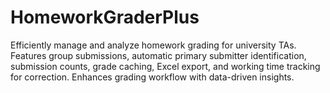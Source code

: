 # HomeworkGraderPlus
Efficiently manage and analyze homework grading for university TAs. Features group submissions, automatic primary submitter identification, submission counts, grade caching, Excel export, and working time tracking for correction. Enhances grading workflow with data-driven insights.
